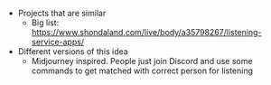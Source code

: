   * Projects that are similar
    * Big list: https://www.shondaland.com/live/body/a35798267/listening-service-apps/
  * Different versions of this idea
    * Midjourney inspired. People just join Discord and use some commands to get matched with correct person for listening